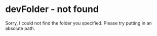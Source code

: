 # devFolder - not found

Sorry, I could not find the folder you specified. Please try putting in an absolute path.
